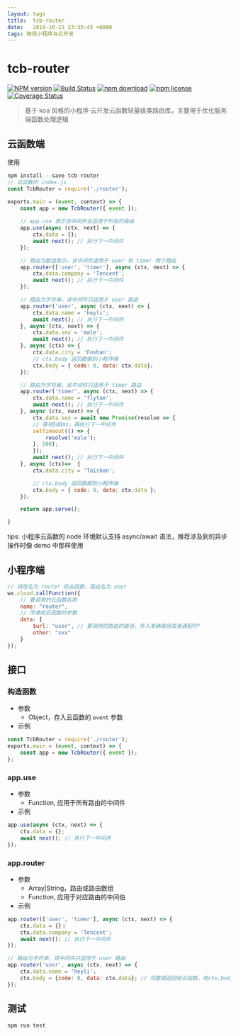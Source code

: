 ```yaml
---
layout: tags
title:  tcb-router 
date:   2019-10-21 23:35:45 +0800
tags: 微信小程序与云开发
---
```

# tcb-router

[![NPM version](https://camo.githubusercontent.com/a0ac1bbfb9200dc0338f6e299a204feddfe073e4/68747470733a2f2f696d672e736869656c64732e696f2f6e706d2f762f7463622d726f757465722e7376673f7374796c653d666c61742d737175617265)](https://npmjs.org/package/tcb-router) [![Build Status](https://camo.githubusercontent.com/02a4672bd18bac46c77f855508eddd36543be95a/68747470733a2f2f7472617669732d63692e6f72672f54656e63656e74436c6f7564426173652f7463622d726f757465722e7376673f6272616e63683d6d6173746572)](https://travis-ci.org/TencentCloudBase/tcb-router) [![npm download](https://camo.githubusercontent.com/3096ddd2ca93178fba9de91edfab16d22f074cfb/68747470733a2f2f696d672e736869656c64732e696f2f6e706d2f646d2f7463622d726f757465722e7376673f7374796c653d666c61742d737175617265)](https://npmjs.org/package/tcb-router) [![npm license](https://camo.githubusercontent.com/376426fd7c4caa66f6dd321016302ebd11ded871/68747470733a2f2f696d672e736869656c64732e696f2f6e706d2f6c2f7463622d726f757465722e737667)](https://npmjs.org/package/tcb-router) [![Coverage Status](https://camo.githubusercontent.com/1fc11c018c5c787e24a2bd5c5405dd4b09c5357e/68747470733a2f2f636f766572616c6c732e696f2f7265706f732f6769746875622f54656e63656e74436c6f7564426173652f7463622d726f757465722f62616467652e7376673f6272616e63683d6d6173746572)](https://coveralls.io/github/TencentCloudBase/tcb-router?branch=master)

> 基于 koa 风格的小程序·云开发云函数轻量级类路由库，主要用于优化服务端函数处理逻辑

## 云函数端

使用

```js
npm install --save tcb-router
// 云函数的 index.js
const TcbRouter = require('./router');

exports.main = (event, context) => {
    const app = new TcbRouter({ event });
  
    // app.use 表示该中间件会适用于所有的路由
    app.use(async (ctx, next) => {
        ctx.data = {};
        await next(); // 执行下一中间件
    });

    // 路由为数组表示，该中间件适用于 user 和 timer 两个路由
    app.router(['user', 'timer'], async (ctx, next) => {
        ctx.data.company = 'Tencent';
        await next(); // 执行下一中间件
    });

    // 路由为字符串，该中间件只适用于 user 路由
    app.router('user', async (ctx, next) => {
        ctx.data.name = 'heyli';
        await next(); // 执行下一中间件
    }, async (ctx, next) => {
        ctx.data.sex = 'male';
        await next(); // 执行下一中间件
    }, async (ctx) => {
        ctx.data.city = 'Foshan';
        // ctx.body 返回数据到小程序端
        ctx.body = { code: 0, data: ctx.data};
    });

    // 路由为字符串，该中间件只适用于 timer 路由
    app.router('timer', async (ctx, next) => {
        ctx.data.name = 'flytam';
        await next(); // 执行下一中间件
    }, async (ctx, next) => {
        ctx.data.sex = await new Promise(resolve => {
        // 等待500ms，再执行下一中间件
        setTimeout(() => {
            resolve('male');
        }, 500);
        });
        await next(); // 执行下一中间件
    }, async (ctx)=>  {
        ctx.data.city = 'Taishan';

        // ctx.body 返回数据到小程序端
        ctx.body = { code: 0, data: ctx.data };
    });

    return app.serve();

}
```

tips: 小程序云函数的 node 环境默认支持 async/await 语法，推荐涉及到的异步操作时像 demo 中那样使用

## 小程序端

```js
// 调用名为 router 的云函数，路由名为 user
wx.cloud.callFunction({
    // 要调用的云函数名称
    name: "router",
    // 传递给云函数的参数
    data: {
        $url: "user", // 要调用的路由的路径，传入准确路径或者通配符*
        other: "xxx"
    }
});
```

## 接口

### 构造函数

- 参数
  - Object，存入云函数的 `event` 参数
- 示例

```js
const TcbRouter = require('./router');
exports.main = (event, context) => {
    const app = new TcbRouter({ event });
};
```

### app.use

- 参数
  - Function, 应用于所有路由的中间件
- 示例

```js
app.use(async (ctx, next) => {
    ctx.data = {};
    await next(); // 执行下一中间件
});
```

### app.router

- 参数
  - Array|String，路由或路由数组
  - Function, 应用于对应路由的中间伯
- 示例

```js
app.router(['user', 'timer'], async (ctx, next) => {
    ctx.data = {}；
    ctx.data.company = 'Tencent';
    await next(); // 执行下一中间件
});

// 路由为字符串，该中间件只适用于 user 路由
app.router('user', async (ctx, next) => {
    ctx.data.name = 'heyli';
    ctx.body = {code: 0, data: ctx.data}; // 将数据返回给云函数，用ctx.body
});
```

## 测试

```npm
npm run test
```